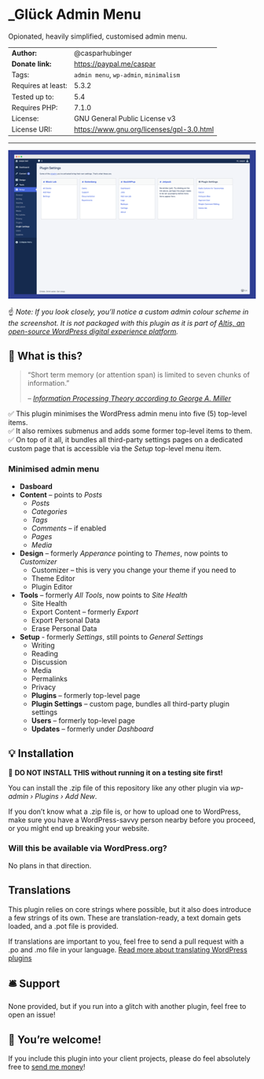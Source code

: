 # \_Glück Admin Menu

Opionated, heavily simplified, customised admin menu.


|                    |                                                         |
|--------------------|---------------------------------------------------------|
| **Author:**        | @casparhubinger                                         |
| **Donate link:**   | https://paypal.me/caspar                                |
| Tags:              | `admin menu`, `wp-admin`, `minimalism`                  |
| Requires at least: | 5.3.2                                                   |
| Tested up to:      | 5.4                                                     |
| Requires PHP:      | 7.1.0                                                   |
| License:           | GNU General Public License v3                           |
| License URI:       | https://www.gnu.org/licenses/gpl-3.0.html               |

---

![Settings page bundling all third-party plugin menu pages](/docs/screenshot.png)

☝️ _Note: If you look closely, you’ll notice a custom admin colour scheme in the screenshot. It is not packaged with this plugin as it is part of [Altis, an open-source WordPress digital experience platform](https://www.altis-dxp.com/docs/)._

## 🥁 What is this?

<blockquote><p>“Short term memory (or attention span) is limited to seven chunks of information.”</p><cite>– <a href="https://www.instructionaldesign.org/theories/information-processing/">Information Processing Theory according to George A. Miller</a></cite></blockquote>

✅ This plugin minimises the WordPress admin menu into five (5) top-level items.<br>
✅ It also remixes submenus and adds some former top-level items to them.<br>
✅ On top of it all, it bundles all third-party settings pages on a dedicated custom page that is accessible via the _Setup_ top-level menu item.

### Minimised admin menu

- **Dasboard**
- **Content** – points to _Posts_
   - _Posts_
   - _Categories_
   - _Tags_
   - _Comments_ – if enabled
   - _Pages_
   - _Media_
- **Design** – formerly _Apperance_ pointing to _Themes_, now points to _Customizer_
   - Customizer – this is very you change your theme if you need to
   - Theme Editor
   - Plugin Editor
- **Tools** – formerly _All Tools_, now points to _Site Health_
   - Site Health
   - Export Content – formerly _Export_
   - Export Personal Data
   - Erase Personal Data
- **Setup** - formerly _Settings_, still points to _General Settings_
   - Writing
   - Reading
   - Discussion
   - Media
   - Permalinks
   - Privacy
   - **Plugins** – formerly top-level page
   - **Plugin Settings** – custom page, bundles all third-party plugin settings
   - **Users** – formerly top-level page
   - **Updates** – formerly under _Dashboard_

## 💡 Installation

🚫 **DO NOT INSTALL THIS without running it on a testing site first!**

You can install the .zip file of this repository like any other plugin via _wp-admin › Plugins › Add New_.

If you don’t know what a .zip file is, or how to upload one to WordPress, make sure you have a WordPress-savvy person nearby before you proceed, or you might end up breaking your website.

###  Will this be available via WordPress.org?

No plans in that direction.

## Translations

This plugin relies on core strings where possible, but it also does introduce a few strings of its own. These are translation-ready, a text domain gets loaded, and a .pot file is provided.

If translations are important to you, feel free to send a pull request with a .po and .mo file in your language. [Read more about translating WordPress plugins](https://developer.wordpress.org/apis/handbook/internationalization/localization/)

## 🛎 Support

None provided, but if you run into a glitch with another plugin, feel free to open an issue!

## 💸 You’re welcome!

If you include this plugin into your client projects, please do feel absolutely free to [send me money](https://paypal.me/caspar)!
